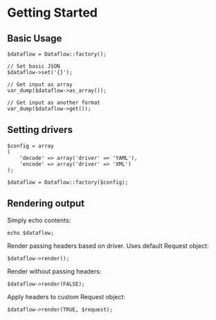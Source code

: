 # Getting Started

## Basic Usage

	$dataflow = Dataflow::factory();
	
	// Set basic JSON
	$dataflow->set('{}');
	
	// Get input as array
	var_dump($dataflow->as_array());
	
	// Get input as another format
	var_dump($dataflow->get());
	
## Setting drivers

	$config = array
	(
		'decode' => array('driver' => 'YAML'),
		'encode' => array('driver' => 'XML')
	);

	$dataflow = Dataflow::factory($config);

## Rendering output

Simply echo contents:

	echo $dataflow;

Render passing headers based on driver. Uses default Request object:

	$dataflow->render();

Render without passing headers:

	$dataflow->render(FALSE);

Apply headers to custom Request object:

	$dataflow->render(TRUE, $request);
